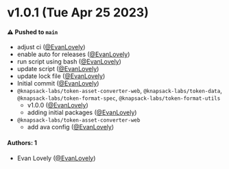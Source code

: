 # v1.0.1 (Tue Apr 25 2023)

#### ⚠️ Pushed to `main`

- adjust ci ([@EvanLovely](https://github.com/EvanLovely))
- enable auto for releases ([@EvanLovely](https://github.com/EvanLovely))
- run script using bash ([@EvanLovely](https://github.com/EvanLovely))
- update script ([@EvanLovely](https://github.com/EvanLovely))
- update lock file ([@EvanLovely](https://github.com/EvanLovely))
- Initial commit ([@EvanLovely](https://github.com/EvanLovely))
- `@knapsack-labs/token-asset-converter-web`, `@knapsack-labs/token-data`, `@knapsack-labs/token-format-spec`, `@knapsack-labs/token-format-utils`
  - v1.0.0 ([@EvanLovely](https://github.com/EvanLovely))
  - adding initial packages ([@EvanLovely](https://github.com/EvanLovely))
- `@knapsack-labs/token-asset-converter-web`
  - add ava config ([@EvanLovely](https://github.com/EvanLovely))

#### Authors: 1

- Evan Lovely ([@EvanLovely](https://github.com/EvanLovely))
